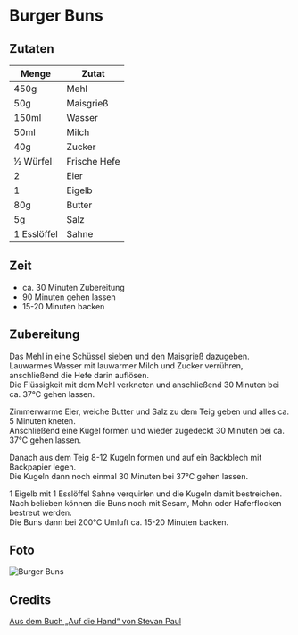 # Burger Buns

## Zutaten

|Menge      |Zutat       |
|-----------|------------|
|450g       |Mehl        |
|50g        |Maisgrieß   |
|150ml      |Wasser      |
|50ml       |Milch       |
|40g        |Zucker      |
|1⁄2 Würfel |Frische Hefe|
|2          |Eier        |
|1          |Eigelb      |
|80g        |Butter      |
|5g         |Salz        |
|1 Esslöffel|Sahne       |


## Zeit

* ca. 30 Minuten Zubereitung
* 90 Minuten gehen lassen
* 15-20 Minuten backen

## Zubereitung

Das Mehl in eine Schüssel sieben und den Maisgrieß dazugeben.  
Lauwarmes Wasser mit lauwarmer Milch und Zucker verrühren, anschließend die Hefe darin auflösen.  
Die Flüssigkeit mit dem Mehl verkneten und anschließend 30 Minuten bei ca. 37°C gehen lassen.

Zimmerwarme Eier, weiche Butter und Salz zu dem Teig geben und alles ca. 5 Minuten kneten.  
Anschließend eine Kugel formen und wieder zugedeckt 30 Minuten bei ca. 37°C gehen lassen.

Danach aus dem Teig 8-12 Kugeln formen und auf ein Backblech mit Backpapier legen.  
Die Kugeln dann noch einmal 30 Minuten bei 37°C gehen lassen.

1 Eigelb mit 1 Esslöffel Sahne verquirlen und die Kugeln damit bestreichen.  
Nach belieben können die Buns noch mit Sesam, Mohn oder Haferflocken bestreut werden.  
Die Buns dann bei 200°C Umluft ca. 15-20 Minuten backen.

## Foto

![Burger Buns](Fotos/Burger%20Buns.jpg)

## Credits

[Aus dem Buch „Auf die Hand“ von Stevan Paul](https://www.kuechenjunge.com/2015/06/03/die-burger-buns-aus-dem-buch-auf-die-hand-von-stevan-paul/)
